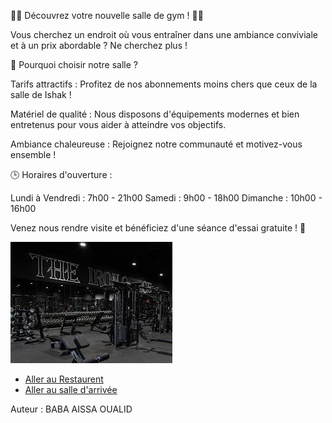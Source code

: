 🏋️‍♂️ Découvrez votre nouvelle salle de gym ! 🏋️‍♀️

Vous cherchez un endroit où vous entraîner dans une ambiance conviviale et à un prix abordable ? Ne cherchez plus !

🌟 Pourquoi choisir notre salle ?

Tarifs attractifs : Profitez de nos abonnements moins chers que ceux de la salle de Ishak !

Matériel de qualité : Nous disposons d'équipements modernes et bien entretenus pour vous aider à atteindre vos objectifs.

Ambiance chaleureuse : Rejoignez notre communauté et motivez-vous ensemble !

🕒 Horaires d'ouverture :

Lundi à Vendredi : 7h00 - 21h00
Samedi : 9h00 - 18h00
Dimanche : 10h00 - 16h00

Venez nous rendre visite et bénéficiez d'une séance d'essai gratuite ! 💪

![](gym_oualid.jpg)
    
- [Aller au Restaurent](nadjib_rahal_RESTURANT.md)
- [Aller au salle d'arrivée](salle_arr.md)

Auteur : BABA AISSA OUALID








